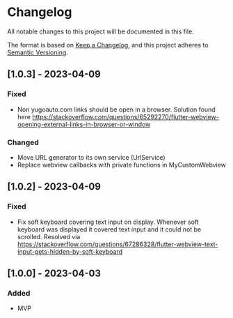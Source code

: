 # Changelog

All notable changes to this project will be documented in this file.

The format is based on [Keep a Changelog](https://keepachangelog.com/en/1.0.0/),
and this project adheres
to [Semantic Versioning](https://semver.org/spec/v2.0.0.html).

## [1.0.3] - 2023-04-09

### Fixed

- Non yugoauto.com links should be open in a browser. Solution found
  here https://stackoverflow.com/questions/65292270/flutter-webview-opening-external-links-in-browser-or-window

### Changed

- Move URL generator to its own service (UrlService)
- Replace webview callbacks with private functions in MyCustomWebview

## [1.0.2] - 2023-04-09

### Fixed

- Fix soft keyboard covering text input on display. Whenever soft keyboard was
  displayed it covered text input and it could not be scrolled. Resolved
  via https://stackoverflow.com/questions/67286328/flutter-webview-text-input-gets-hidden-by-soft-keyboard

## [1.0.0] - 2023-04-03

### Added

- MVP
